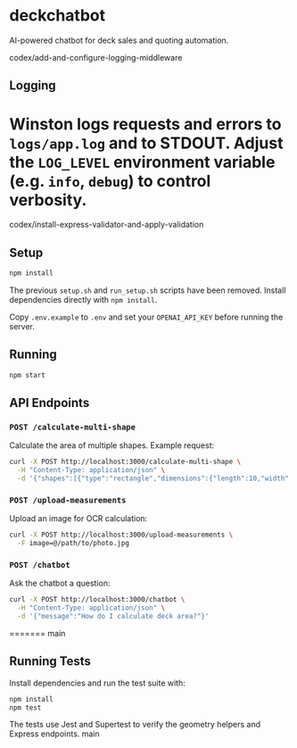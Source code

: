 # deckchatbot
AI-powered chatbot for deck sales and quoting automation.

 codex/add-and-configure-logging-middleware
## Logging

Winston logs requests and errors to `logs/app.log` and to STDOUT. Adjust the
`LOG_LEVEL` environment variable (e.g. `info`, `debug`) to control verbosity.
=======
codex/install-express-validator-and-apply-validation
## Setup

```bash
npm install
```

The previous `setup.sh` and `run_setup.sh` scripts have been removed. Install
dependencies directly with `npm install`.

Copy `.env.example` to `.env` and set your `OPENAI_API_KEY` before running the server.

## Running

```bash
npm start
```

## API Endpoints

### `POST /calculate-multi-shape`

Calculate the area of multiple shapes. Example request:

```bash
curl -X POST http://localhost:3000/calculate-multi-shape \
  -H "Content-Type: application/json" \
  -d '{"shapes":[{"type":"rectangle","dimensions":{"length":10,"width":20}},{"type":"polygon","dimensions":{"points":[{"x":0,"y":0},{"x":4,"y":0},{"x":4,"y":3}]}},{"type":"circle","dimensions":{"radius":5},"isPool":true}],"wastagePercent":10}'
```

### `POST /upload-measurements`

Upload an image for OCR calculation:

```bash
curl -X POST http://localhost:3000/upload-measurements \
  -F image=@/path/to/photo.jpg
```

### `POST /chatbot`

Ask the chatbot a question:

```bash
curl -X POST http://localhost:3000/chatbot \
  -H "Content-Type: application/json" \
  -d '{"message":"How do I calculate deck area?"}'
```

=======
 main
## Running Tests

Install dependencies and run the test suite with:

```bash
npm install
npm test
```

The tests use Jest and Supertest to verify the geometry helpers and Express endpoints.
 main

